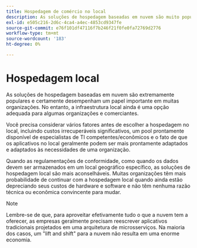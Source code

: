 ```yaml
---
title: Hospedagem de comércio no local
description: As soluções de hospedagem baseadas em nuvem são muito populares, mas a hospedagem local pode fazer sentido para o seu projeto de comércio eletrônico.
exl-id: e505c216-2d6c-4ca4-a4ec-4853cd9347fe
source-git-commit: e76f101df47116f7b246f21f0fe0fa72769d2776
workflow-type: tm+mt
source-wordcount: '183'
ht-degree: 0%

---
```


# Hospedagem local

As soluções de hospedagem baseadas em nuvem são extremamente populares e certamente desempenham um papel importante em muitas organizações. No entanto, a infraestrutura local ainda é uma opção adequada para algumas organizações e comerciantes.

Você precisa considerar vários fatores antes de escolher a hospedagem no local, incluindo custos irrecuperáveis significativos, um pool prontamente disponível de especialistas de TI competentes/econômicos e o fato de que os aplicativos no local geralmente podem ser mais prontamente adaptados e adaptados às necessidades de uma organização.

Quando as regulamentações de conformidade, como quando os dados devem ser armazenados em um local geográfico específico, as soluções de hospedagem local são mais aconselháveis. Muitas organizações têm mais probabilidade de continuar com a hospedagem local quando ainda estão depreciando seus custos de hardware e software e não têm nenhuma razão técnica ou econômica convincente para mudar.

>[!NOTE]
>
>Lembre-se de que, para aproveitar efetivamente tudo o que a nuvem tem a oferecer, as empresas geralmente precisam reescrever aplicativos tradicionais projetados em uma arquitetura de microsserviços. Na maioria dos casos, um &quot;lift and shift&quot; para a nuvem não resulta em uma enorme economia.
